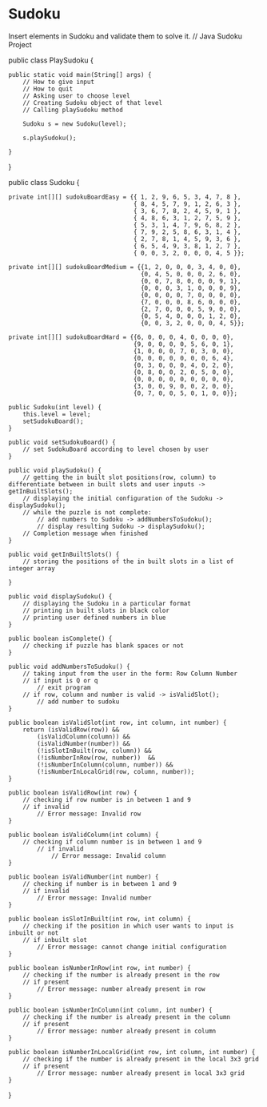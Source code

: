 # Sudoku
Insert elements in Sudoku and validate them to solve it.
// Java Sudoku Project

public class PlaySudoku {

	public static void main(String[] args) {
		// How to give input
		// How to quit
		// Asking user to choose level
		// Creating Sudoku object of that level
		// Calling playSudoku method
		
		Sudoku s = new Sudoku(level);
		
		s.playSudoku();

	}

}

public class Sudoku {

	private int[][] sudokuBoardEasy = {{ 1, 2, 9, 6, 5, 3, 4, 7, 8 },
			  						   { 8, 4, 5, 7, 9, 1, 2, 6, 3 },
			  						   { 3, 6, 7, 8, 2, 4, 5, 9, 1 },
			  						   { 4, 8, 6, 3, 1, 2, 7, 5, 9 },
			  						   { 5, 3, 1, 4, 7, 9, 6, 8, 2 },
			  						   { 7, 9, 2, 5, 8, 6, 3, 1, 4 },
			  						   { 2, 7, 8, 1, 4, 5, 9, 3, 6 },
			  						   { 6, 5, 4, 9, 3, 8, 1, 2, 7 },
			  						   { 0, 0, 3, 2, 0, 0, 0, 4, 5 }};
	
	private int[][] sudokuBoardMedium = {{1, 2, 0, 0, 0, 3, 4, 0, 0},
	   		 							 {0, 4, 5, 0, 0, 0, 2, 6, 0},
	   		 							 {0, 0, 7, 8, 0, 0, 0, 9, 1},
	   		 							 {0, 0, 0, 3, 1, 0, 0, 0, 9},
	   		 							 {0, 0, 0, 0, 7, 0, 0, 0, 0},
	   		 							 {7, 0, 0, 0, 8, 6, 0, 0, 0},
	   		 							 {2, 7, 0, 0, 0, 5, 9, 0, 0},
	   		 							 {0, 5, 4, 0, 0, 0, 1, 2, 0},
	   		 							 {0, 0, 3, 2, 0, 0, 0, 4, 5}};
	
	private int[][] sudokuBoardHard = {{6, 0, 0, 0, 4, 0, 0, 0, 0},
									   {9, 0, 0, 0, 0, 5, 6, 0, 1},
									   {1, 0, 0, 0, 7, 0, 3, 0, 0},
									   {0, 0, 0, 0, 0, 0, 0, 6, 4},
									   {0, 3, 0, 0, 0, 4, 0, 2, 0},
									   {0, 8, 0, 0, 2, 0, 5, 0, 0},
									   {0, 0, 0, 0, 0, 0, 0, 0, 0},
									   {3, 0, 0, 9, 0, 0, 2, 0, 0},
									   {0, 7, 0, 0, 5, 0, 1, 0, 0}};
	
	public Sudoku(int level) {
		this.level = level;
		setSudokuBoard();
	}
	
	public void setSudokuBoard() {
		// set SudokuBoard according to level chosen by user
	}
	
	public void playSudoku() {
		// getting the in built slot positions(row, column) to differentiate between in built slots and user inputs -> getInBuiltSlots();
		// displaying the initial configuration of the Sudoku -> displaySudoku();
		// while the puzzle is not complete:
			// add numbers to Sudoku -> addNumbersToSudoku();
			// display resulting Sudoku -> displaySudoku();
		// Completion message when finished
	}

	public void getInBuiltSlots() {
		// storing the positions of the in built slots in a list of integer array

	}
	
	public void displaySudoku() {
		// displaying the Sudoku in a particular format
		// printing in built slots in black color
		// printing user defined numbers in blue
	}
	
	public boolean isComplete() {
		// checking if puzzle has blank spaces or not
	}
	
	public void addNumbersToSudoku() {
		// taking input from the user in the form: Row Column Number
		// if input is Q or q 
			// exit program
		// if row, column and number is valid -> isValidSlot();
			// add number to sudoku
	}
	
	public boolean isValidSlot(int row, int column, int number) {
		return (isValidRow(row)) &&  
			(isValidColumn(column)) &&
			(isValidNumber(number)) &&
			(!isSlotInBuilt(row, column)) && 
			(!isNumberInRow(row, number))  &&
			(!isNumberInColumn(column, number)) &&
			(!isNumberInLocalGrid(row, column, number));
	}
	
	public boolean isValidRow(int row) {
		// checking if row number is in between 1 and 9
		// if invalid
			// Error message: Invalid row
	}
	
	public boolean isValidColumn(int column) {
		// checking if column number is in between 1 and 9
			// if invalid
				// Error message: Invalid column
	}
	
	public boolean isValidNumber(int number) {
		// checking if number is in between 1 and 9
		// if invalid
			// Error message: Invalid number
	}
	
	public boolean isSlotInBuilt(int row, int column) {
		// checking if the position in which user wants to input is inbuilt or not
		// if inbuilt slot
			// Error message: cannot change initial configuration
	}
	
	public boolean isNumberInRow(int row, int number) {
		// checking if the number is already present in the row
		// if present
			// Error message: number already present in row
	}
	
	public boolean isNumberInColumn(int column, int number) {
		// checking if the number is already present in the column
		// if present
			// Error message: number already present in column
	}
	
	public boolean isNumberInLocalGrid(int row, int column, int number) {
		// checking if the number is already present in the local 3x3 grid
		// if present
			// Error message: number already present in local 3x3 grid
	}
	
}


